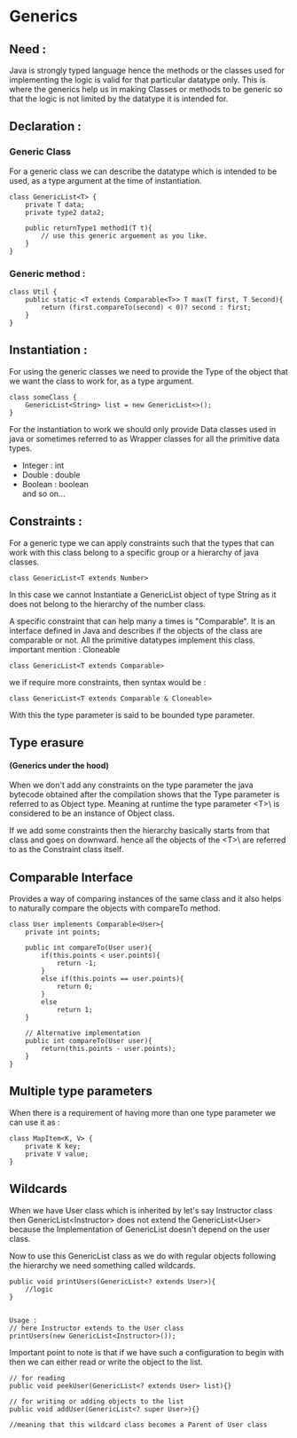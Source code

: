 # Generics
## Need :
Java is strongly typed language hence the methods or the classes
used for implementing the logic is valid for that particular datatype only.
This is where the generics help us in making Classes or methods to be generic
so that the logic is not limited by the datatype it is intended for.

## Declaration :
### Generic Class
For a generic class we can describe the datatype which is intended to be used,
as a type argument at the time of instantiation.

    class GenericList<T> {
        private T data;
        private type2 data2;

        public returnType1 method1(T t){
            // use this generic arguement as you like.
        }
    }


### Generic method :
    class Util {
        public static <T extends Comparable<T>> T max(T first, T Second){
            return (first.compareTo(second) < 0)? second : first;
        }
    }


## Instantiation :

For using the generic classes we need to provide the Type of the object
that we want the class to work for, as a type argument.

    class someClass {
        GenericList<String> list = new GenericList<>();
    }

For the instantiation to work we should only provide Data classes used in
java or sometimes referred to as Wrapper classes for all the primitive data types.

<ul>
    <li>Integer : int</li>
    <li>Double : double</li>
    <li>Boolean : boolean</li>
    and so on...
</ul>

## Constraints :
For a generic type we can apply constraints such that the types that can work with
this class belong to a specific group or a hierarchy of java classes.

    class GenericList<T extends Number>

In this case we cannot Instantiate a GenericList object of type
String as it does not belong to the hierarchy of the number class.

A specific constraint that can help many a times is "Comparable". It is an
interface defined in Java and describes if the objects of the class are comparable or not.
All the primitive datatypes implement this class.
<br>important mention : Cloneable

    class GenericList<T extends Comparable>

we if require more constraints, then syntax would be :

    class GenericList<T extends Comparable & Cloneable>
With this the type parameter is said to be bounded type parameter.

## Type erasure
#### (Generics under the hood)

When we don't add any constraints on the type parameter the java bytecode obtained
after the compilation shows that the Type parameter is referred to as Object type.
Meaning at runtime the type parameter \<T>\ is considered to be an instance of Object class.

If we add some constraints then the hierarchy basically starts from that class and goes on downward.
hence all the objects of the \<T>\ are referred to as the Constraint class itself.

## Comparable Interface
Provides a way of comparing instances of the same class and it also helps to naturally compare
the objects with compareTo method.

    class User implements Comparable<User>{
        private int points;
        
        public int compareTo(User user){
            if(this.points < user.points){
                return -1;
            }
            else if(this.points == user.points){
                return 0;
            }
            else
                return 1;
        }
        
        // Alternative implementation
        public int compareTo(User user){
            return(this.points - user.points);
        }
    }

## Multiple type parameters
When there is a requirement of having more than one type parameter we can use it
as : 

    class MapItem<K, V> {
        private K key;
        private V value;
    }

## Wildcards
When we have User class which is inherited by let's say Instructor class then GenericList\<Instructor>
does not extend the GenericList\<User> because the Implementation of GenericList doesn't depend on the user class.

Now to use this GenericList class as we do with regular objects following the hierarchy we need something called wildcards.
    
    public void printUsers(GenericList<? extends User>){
        //logic
    }
    

    Usage :
    // here Instructor extends to the User class
    printUsers(new GenericList<Instructor>());

Important point to note is that if we have such a configuration to begin with
then we can either read or write the object to the list.
    
    // for reading 
    public void peekUser(GenericList<? extends User> list){}
    
    // for writing or adding objects to the list
    public void addUser(GenericList<? super User>){}

    //meaning that this wildcard class becomes a Parent of User class
